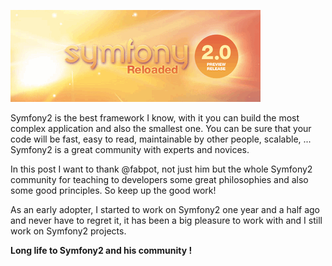 ![Symfony2 logo](/assets/images/2011-symfony2-community/symfony2.gif)

Symfony2 is the best framework I know, with it you can build the most complex application and also the smallest one. You can be sure that your code will be fast, easy to read, maintainable by other people, scalable, ... Symfony2 is a great community with experts and novices.

In this post I want to thank @fabpot, not just him but the whole Symfony2 community for teaching to developers some great philosophies and also some good principles. So keep up the good work!

As an early adopter, I started to work on Symfony2 one year and a half ago and never have to regret it, it has been a big pleasure to work with and I still work on Symfony2 projects.

__Long life to Symfony2 and his community !__ 

